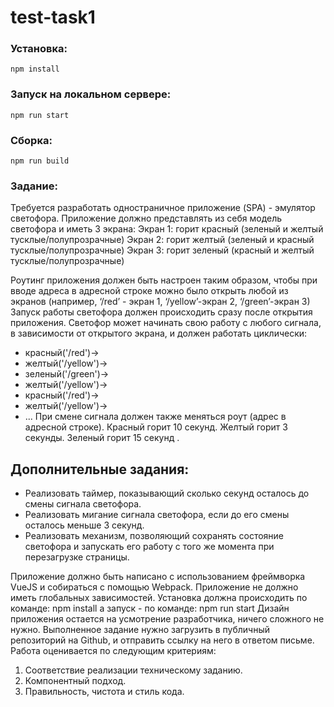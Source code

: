 # test-task1

### Установка:
    npm install

### Запуск на локальном сервере:
    npm run start

### Сборка:
    npm run build

### Задание:

Требуется разработать одностраничное приложение (SPA) - эмулятор светофора. Приложение должно представлять из себя модель светофора и иметь 3 экрана: 
Экран 1: горит красный (зеленый и желтый тусклые/полупрозрачные) 
Экран 2: горит желтый (зеленый и красный тусклые/полупрозрачные) 
Экран 3: горит зеленый (красный и желтый тусклые/полупрозрачные) 

Роутинг приложения должен быть настроен таким образом, чтобы при вводе адреса в адресной строке можно было открыть любой из экранов (например, ‘/red’ - экран 1, ‘/yellow’-экран 2, ‘/green’-экран 3) Запуск работы светофора должен происходить сразу после открытия приложения. Светофор может начинать свою работу с любого сигнала, в зависимости от открытого экрана, и должен работать циклически:
- красный('/red')-> 
- желтый('/yellow')->
- зеленый('/green')-> 
- желтый('/yellow')-> 
- красный('/red')-> 
- желтый('/yellow')-> 
- ...
При смене сигнала должен также меняться роут (адрес в адресной строке). 
Красный горит 10 секунд. 
Желтый горит 3 секунды. 
Зеленый горит 15 секунд . 

## Дополнительные задания: 
* Реализовать таймер, показывающий сколько секунд осталось до смены сигнала светофора. 
* Реализовать мигание сигнала светофора, если до его смены осталось меньше 3 секунд. 
* Реализовать механизм, позволяющий сохранять состояние светофора и запускать его работу с того же момента при перезагрузке страницы. 

Приложение должно быть написано с использованием фреймворка VueJS и собираться с помощью Webpack. Приложение не должно иметь глобальных зависимостей. 
Установка должна происходить по команде:
    npm install 
а запуск - по команде: 
    npm run start 
Дизайн приложения остается на усмотрение разработчика, ничего сложного не нужно. Выполненное задание нужно загрузить в публичный репозиторий на Github, и отправить ссылку на него в ответом письме. Работа оценивается по следующим критериям:

 1. Соответствие реализации техническому заданию.
 2. Компонентный подход.
 3. Правильность, чистота и стиль кода.
